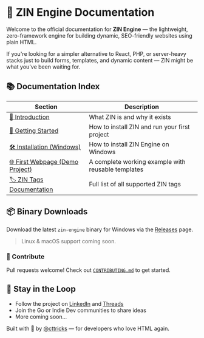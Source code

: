 # 🚀 ZIN Engine Documentation

Welcome to the official documentation for **ZIN Engine** — the lightweight, zero-framework engine for building dynamic, SEO-friendly websites using plain HTML.

If you're looking for a simpler alternative to React, PHP, or server-heavy stacks just to build forms, templates, and dynamic content — ZIN might be what you've been waiting for.

## 📚 Documentation Index

| Section | Description |
|--------|-------------|
| [🧠 Introduction](./Introduction.md) | What ZIN is and why it exists |
| [🚀 Getting Started](./Getting-Started.md) | How to install ZIN and run your first project |
| [🛠️ Installation (Windows)](./Installation/windows.md) | How to install ZIN Engine on Windows |
| [🌐 First Webpage (Demo Project)](./MyWebPage.md) | A complete working example with reusable templates |
| [🏷️ ZIN Tags Documentation](./Tags/) | Full list of all supported ZIN tags |

## 📦 Binary Downloads

Download the latest `zin-engine` binary for Windows via the [Releases](https://github.com/zin-engine/zin-engine/releases) page.

> Linux & macOS support coming soon.

### 🤝 Contribute

Pull requests welcome!
Check out [`CONTRIBUTING.md`](../CONTRIBUTING.md) to get started.

## 💬 Stay in the Loop

- Follow the project on [LinkedIn](https://www.linkedin.com/in/tanishraj) and [Threads](https://www.threads.com/@hello.tanish)
- Join the Go or Indie Dev communities to share ideas
- More coming soon...



Built with 💙 by [@cttricks](https://github.com/cttricks) — for developers who love HTML again.
